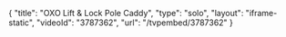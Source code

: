 {
    "title": "OXO Lift & Lock Pole Caddy",
    "type": "solo",
    "layout": "iframe-static",
    "videoId": "3787362",
    "url": "\/tvpembed\/3787362"
}